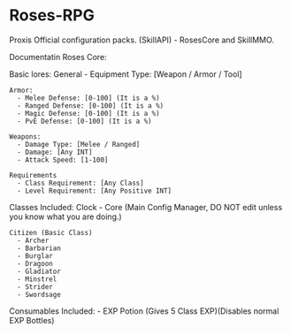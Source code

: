 # Roses-RPG
Proxis Official configuration packs. (SkillAPI) - RosesCore and SkillMMO.

Documentatin Roses Core:

  Basic lores:
    General
      - Equipment Type: [Weapon / Armor / Tool]
      
    Armor:
      - Melee Defense: [0-100] (It is a %)
      - Ranged Defense: [0-100] (It is a %)
      - Magic Defense: [0-100] (It is a %)
      - PvE Defense: [0-100] (It is a %)
      
    Weapons:
      - Damage Type: [Melee / Ranged]
      - Damage: [Any INT]
      - Attack Speed: [1-100]
      
    Requirements
      - Class Requirement: [Any Class]
      - Level Requirement: [Any Positive INT]

  Classes Included:
    Clock - Core (Main Config Manager, DO NOT edit unless you know what you are doing.)
    
    Citizen (Basic Class)
      - Archer
      - Barbarian
      - Burglar
      - Dragoon
      - Gladiator
      - Minstrel
      - Strider
      - Swordsage

  Consumables Included:
    - EXP Potion (Gives 5 Class EXP)(Disables normal EXP Bottles)

